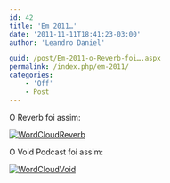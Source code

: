 ```yaml
---
id: 42
title: 'Em 2011…'
date: '2011-11-11T18:41:23-03:00'
author: 'Leandro Daniel'

guid: /post/Em-2011-o-Reverb-foi….aspx
permalink: /index.php/em-2011/
categories:
    - 'Off'
    - Post
---
```


O Reverb foi assim:

[![WordCloudReverb](http://leandrodaniel.com/pics/WordCloudReverb_thumb_2.png "WordCloudReverb")](http://leandrodaniel.com/pics/WordCloudReverb_2.png)

O Void Podcast foi assim:

[![WordCloudVoid](http://leandrodaniel.com/pics/WordCloudVoid_thumb.png "WordCloudVoid")](http://leandrodaniel.com/pics/WordCloudVoid.png)